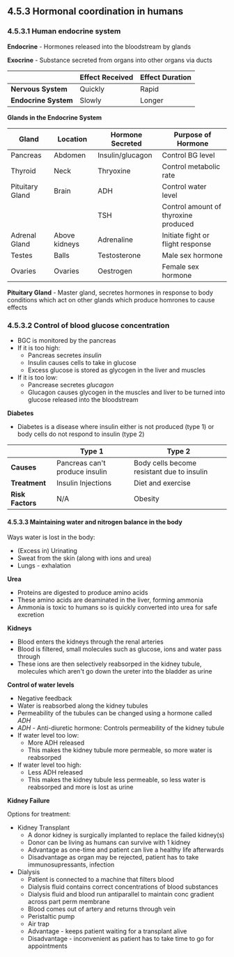 ## 4.5.3 Hormonal coordination in humans

### 4.5.3.1 Human endocrine system

**Endocrine** - Hormones released into the bloodstream by glands

**Exocrine** - Substance secreted from organs into other organs via ducts

| |Effect Received|Effect Duration|
|---|---|---|
|**Nervous System**|Quickly|Rapid|
|**Endocrine System**|Slowly|Longer|

**Glands in the Endocrine System**

|Gland|Location|Hormone Secreted|Purpose of Hormone|
|---|---|---|---|
|Pancreas|Abdomen|Insulin/glucagon|Control BG level|
|Thyroid|Neck|Thryoxine|Control metabolic rate|
|Pituitary Gland|Brain|ADH|Control water level|
| | |TSH|Control amount of thyroxine produced|
|Adrenal Gland|Above kidneys|Adrenaline|Initiate fight or flight response|
|Testes|Balls|Testosterone|Male sex hormone|
|Ovaries|Ovaries|Oestrogen|Female sex hormone|

**Pituitary Gland** - Master gland, secretes hormones in response to body conditions which act on other glands which produce homrones to cause effects

### 4.5.3.2 Control of blood glucose concentration

* BGC is monitored by the pancreas
* If it is too high:
	* Pancreas secretes *insulin*
	* Insulin causes cells to take in glucose
	* Excess glucose is stored as glycogen in the liver and muscles
* If it is too low:
	* Pancrease secretes *glucagon*
	* Glucagon causes glycogen in the muscles and liver to be turned into glucose released into the bloodstream

**Diabetes**

* Diabetes is a disease where insulin either is not produced (type 1) or body cells do not respond to insulin (type 2) 

| |Type 1|Type 2|
|---|---|---|
|**Causes**|Pancreas can't produce insulin|Body cells become resistant due to insulin|
|**Treatment**|Insulin Injections|Diet and exercise|
|**Risk Factors**|N/A|Obesity|

#### 4.5.3.3 Maintaining water and nitrogen balance in the body

Ways water is lost in the body:

* (Excess in) Urinating
* Sweat from the skin (along with ions and urea)
* Lungs - exhalation

**Urea**

* Proteins are digested to produce amino acids
* These amino acids are deaminated in the liver, forming ammonia
* Ammonia is toxic to humans so is quickly converted into urea for safe excretion

**Kidneys**

* Blood enters the kidneys through the renal arteries
* Blood is filtered, small molecules such as glucose, ions and water pass through
* These ions are then selectively reabsorped in the kidney tubule, molecules which aren't go down the ureter into the bladder as urine

**Control of water levels**

* Negative feedback
* Water is reabsorbed along the kidney tubules
* Permeability of the tubules can be changed using a hormone called *ADH*
* *ADH* - Anti-diuretic hormone: Controls permeability of the kidney tubule
* If water level too low:
	* More ADH released
	* This makes the kidney tubule more permeable, so more water is reabsorped
* If water level too high:
	* Less ADH released
	* This makes the kidney tubule less permeable, so less water is reabsorped and more is lost as urine

**Kidney Failure**

Options for treatment:

* Kidney Transplant
	* A donor kidney is surgically implanted to replace the failed kidney(s)
	* Donor can be living as humans can survive with 1 kidney
	* Advantage as one-time and patient can live a healthy life afterwards
	* Disadvantage as organ may be rejected, patient has to take immunosupressants, infection
* Dialysis
	* Patient is connected to a machine that filters blood
	* Dialysis fluid contains correct concentrations of blood substances
	* Dialysis fluid and blood run antiparallel to maintain conc gradient across part perm membrane
	* Blood comes out of artery and returns through vein
	* Peristaltic pump
	* Air trap
	* Advantage - keeps patient waiting for a transplant alive
	* Disadvantage - inconvenient as patient has to take time to go for appointments